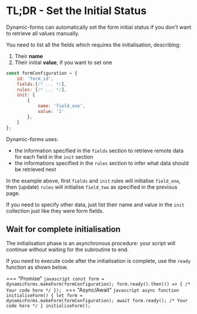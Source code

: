 # TL;DR - Set the Initial Status

Dynamic-forms can automatically set the form initial status if you don't want to retrieve all values manually.

You need to list all the fields which requires the initialisation, describing:

1. Their **name**
2. Their initial **value**, if you want to set one


```javascript
const formConfiguration = {
    id: 'form_id',
    fields:[/* ... */],
    rules: [/* ... */],
    init: [
        {
            name: 'field_one',
            value: '1'
        },
    ]
};
```

Dynamic-forms uses:

- the information specified in the `fields` section to retrieve remote data for each field in the `init` section
- the informations specified in the `rules` section to infer what data should be retrieved next

In the example above, first `fields` and `init` rules will initialise `field_one`, then (update) `rules` will initialise `field_two` as specified in the previous page.

If you need to specify other data, just list their name and value in the `init` collection just like they were form fields.

## Wait for complete initialisation

The initialisation phase is an asynchronous procedure: your script will continue without waiting for the subroutine to end. 

If you need to execute code after the initialisation is complete, use the `ready` function as shown below.



=== "Promise"
    ```javascript
    const form = dynamicForms.makeForm(formConfiguration);
    form.ready().then(() => {
        /* Your code here */
    });
    ```
=== "Async/Await"
    ```javascript
    async function initialiseForm() {
        let form = dynamicForms.makeForm(formConfiguration);
        await form.ready();
        /* Your code here */
    }
    initialiseForm();
    ```

